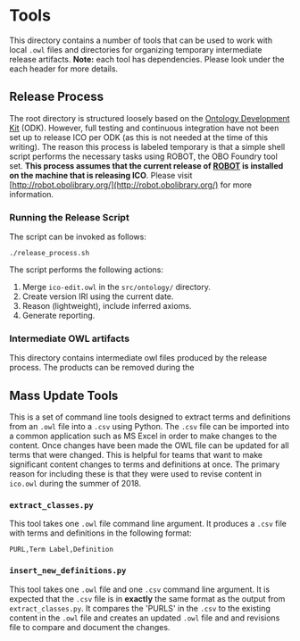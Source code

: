 # Tools
This directory contains a number of tools that can be used to work with local `.owl` files and directories for organizing temporary intermediate release artifacts. **Note:** each tool has dependencies. Please look under the each header for more details.

## Release Process
The root directory is structured loosely based on the [Ontology Development Kit](https://github.com/INCATools/ontology-development-kit) (ODK). However, full testing and continuous integration have not been set up to release ICO per ODK (as this is not needed at the time of this writing). The reason this process is labeled temporary is that a simple shell script performs the necessary tasks using ROBOT, the OBO Foundry tool set. **This process assumes that the current release of [ROBOT](http://robot.obolibrary.org/) is installed on the machine that is releasing ICO**. Please visit [http://robot.obolibrary.org/](http://robot.obolibrary.org/) for more information.

### Running the Release Script
The script can be invoked as follows:

```
./release_process.sh
```

The script performs the following actions:

1. Merge `ico-edit.owl` in the `src/ontology/` directory.
1. Create version IRI using the current date.
1. Reason (lightweight), include inferred axioms.
1. Generate reporting.

### Intermediate OWL artifacts
This directory contains intermediate owl files produced by the release process. The products can be removed during the


## Mass Update Tools
This is a set of command line tools designed to extract terms and definitions from an `.owl` file into a `.csv` using Python. The `.csv` file can be imported into a common application such as MS Excel in order to make changes to the content. Once changes have been made the OWL file can be updated for all terms that were changed. This is helpful for teams that want to make significant content changes to terms and definitions at once. The primary reason for including these is that they were used to revise content in `ico.owl` during the summer of 2018.

### `extract_classes.py`
This tool takes one `.owl` file command line argument. It produces a `.csv` file with terms and definitions in the following format:

```
PURL,Term Label,Definition
```

### `insert_new_definitions.py`
This tool takes one `.owl` file and one `.csv` command line argument. It is expected that the `.csv` file is in **exactly** the same format as the output from `extract_classes.py`. It compares the 'PURLS' in the `.csv` to the existing content in the `.owl` file and creates an updated `.owl` file and and revisions file to compare and document the changes.
